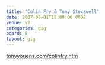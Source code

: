 ```yaml
---
title: "Colin Fry & Tony Stockwell"
date: 2007-06-01T18:00:00.000Z
venue: v2
categories: gig
board: 8
layout: gig
---
```

<a href="http://www.tonyyouens.com/colinfry.htm">tonyyouens.com/colinfry.htm</a>